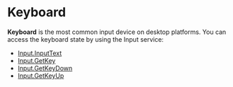 # Keyboard

**Keyboard** is the most common input device on desktop platforms. You can access the keyboard state by using the Input service:
* [Input.InputText](https://docs.flaxengine.com/api/FlaxEngine.Input.html#FlaxEngine_Input_InputText)
* [Input.GetKey](https://docs.flaxengine.com/api/FlaxEngine.Input.html#FlaxEngine_Input_GetKey_FlaxEngine_KeyboardKeys_)
* [Input.GetKeyDown](https://docs.flaxengine.com/api/FlaxEngine.Input.html#FlaxEngine_Input_GetKeyDown_FlaxEngine_KeyboardKeys_)
* [Input.GetKeyUp](https://docs.flaxengine.com/api/FlaxEngine.Input.html#FlaxEngine_Input_GetKeyUp_FlaxEngine_KeyboardKeys_)

